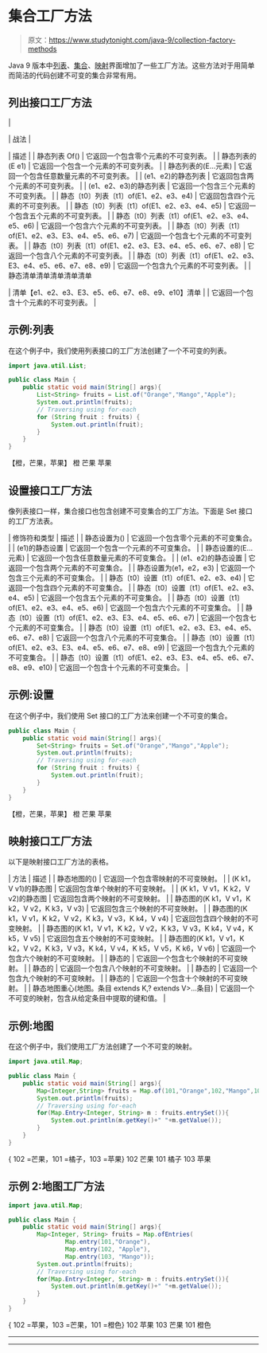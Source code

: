 # 集合工厂方法

> 原文：<https://www.studytonight.com/java-9/collection-factory-methods>

Java 9 版本中[列表](https://www.studytonight.com/java/collection-interfaces.php)、[集合](https://www.studytonight.com/java/collection-interfaces.php)、[映射](https://www.studytonight.com/java/map-interface-in-java.php)界面增加了一些工厂方法。这些方法对于用简单而简洁的代码创建不可变的集合非常有用。

## 列出接口工厂方法

| 

&#124; 战法 &#124;

 | 描述 |
| 静态<e>列表 <e>Of()</e></e> | 它返回一个包含零个元素的不可变列表。 |
| 静态<e>列表<e>的(E e1)</e></e> | 它返回一个包含一个元素的不可变列表。 |
| 静态<e>列表<e>的(E...元素)</e></e> | 它返回一个包含任意数量元素的不可变列表。 |
| (e1、e2)的静态<e>列表</e> | 它返回包含两个元素的不可变列表。 |
| (e1、e2、e3)的静态<e>列表</e> | 它返回一个包含三个元素的不可变列表。 |
| 静态〔t0〕列表〔t1〕of(E1、e2、e3、e4) | 它返回包含四个元素的不可变列表。 |
| 静态〔t0〕列表〔t1〕of(E1、e2、e3、e4、e5) | 它返回一个包含五个元素的不可变列表。 |
| 静态〔t0〕列表〔t1〕of(E1、e2、e3、e4、e5、e6) | 它返回一个包含六个元素的不可变列表。 |
| 静态〔t0〕列表〔t1〕of(E1、e2、e3、E3、e4、e5、e6、e7) | 它返回一个包含七个元素的不可变列表。 |
| 静态〔t0〕列表〔t1〕of(E1、e2、e3、E3、e4、e5、e6、e7、e8) | 它返回一个包含八个元素的不可变列表。 |
| 静态〔t0〕列表〔t1〕of(E1、e2、e3、E3、e4、e5、e6、e7、e8、e9) | 它返回一个包含九个元素的不可变列表。 |
| 静态清单<e>清单清单清单清单

&#124; 清单【e1、e2、e3、E3、e5、e6、e7、e8、e9、e10】清单 &#124;</e>  | 它返回一个包含十个元素的不可变列表。 |

## 示例:列表

在这个例子中，我们使用列表接口的工厂方法创建了一个不可变的列表。

```java
import java.util.List;

public class Main { 
	public static void main(String[] args){  
        List<String> fruits = List.of("Orange","Mango","Apple");
        System.out.println(fruits);
        // Traversing using for-each
        for (String fruit : fruits) {
			System.out.println(fruit);
		}
	}
}
```

【橙，芒果，苹果】
橙
芒果
苹果

## 设置接口工厂方法

像列表接口一样，集合接口也包含创建不可变集合的工厂方法。下面是 Set 接口的工厂方法表。

| 修饰符和类型 | 描述 |
| 静态<e>设置<e>为()</e></e> | 它返回一个包含零个元素的不可变集合。 |
| (e1)的静态<e>设置</e> | 它返回一个包含一个元素的不可变集合。 |
| 静态<e>设置<e>的(E...元素)</e></e> | 它返回一个包含任意数量元素的不可变集合。 |
| (e1、e2)的静态<e>设置</e> | 它返回一个包含两个元素的不可变集合。 |
| 静态<e>设置<e>为(e1，e2，e3)</e></e> | 它返回一个包含三个元素的不可变集合。 |
| 静态〔t0〕设置〔t1〕of(E1、e2、e3、e4) | 它返回一个包含四个元素的不可变集合。 |
| 静态〔t0〕设置〔t1〕of(E1、e2、e3、e4、e5) | 它返回一个包含五个元素的不可变集合。 |
| 静态〔t0〕设置〔t1〕of(E1、e2、e3、e4、e5、e6) | 它返回一个包含六个元素的不可变集合。 |
| 静态〔t0〕设置〔t1〕of(E1、e2、e3、E3、e4、e5、e6、e7) | 它返回一个包含七个元素的不可变集合。 |
| 静态〔t0〕设置〔t1〕of(E1、e2、e3、E3、e4、e5、e6、e7、e8) | 它返回一个包含八个元素的不可变集合。 |
| 静态〔t0〕设置〔t1〕of(E1、e2、e3、E3、e4、e5、e6、e7、e8、e9) | 它返回一个包含九个元素的不可变集合。 |
| 静态〔t0〕设置〔t1〕of(E1、e2、e3、E3、e4、e5、e6、e7、e8、e9、e10) | 它返回一个包含十个元素的不可变集合。 |

## 示例:设置

在这个例子中，我们使用 Set 接口的工厂方法来创建一个不可变的集合。

```java
public class Main { 
	public static void main(String[] args){  
        Set<String> fruits = Set.of("Orange","Mango","Apple");
        System.out.println(fruits);
        // Traversing using for-each
        for (String fruit : fruits) {
			System.out.println(fruit);
		}
	}
}
```

【橙，芒果，苹果】
橙
芒果
苹果

## 映射接口工厂方法

以下是映射接口工厂方法的表格。

| 方法 | 描述 |
| 静态<k>地图<k>的()</k></k> | 它返回一个包含零映射的不可变映射。 |
| (K k1，V v1)的静态<k>图</k> | 它返回包含单个映射的不可变映射。 |
| (K k1，V v1，K k2，V v2)的静态<k>图</k> | 它返回包含两个映射的不可变映射。 |
| 静态<k>图<k>的(K k1，V v1，K k2，V v2，K k3，V v3)</k></k> | 它返回包含三个映射的不可变映射。 |
| 静态<k>图<k>的(K k1，V v1，K k2，V v2，K k3，V v3，K k4，V v4)</k></k> | 它返回包含四个映射的不可变映射。 |
| 静态<k>图<k>的(K k1，V v1，K k2，V v2，K k3，V v3，K k4，V v4，K k5，V v5)</k></k> | 它返回包含五个映射的不可变映射。 |
| 静态<k>图<k>的(K k1，V v1，K k2，V v2，K k3，V v3，K k4，V v4，K k5，V v5，K k6，V v6)</k></k> | 它返回一个包含六个映射的不可变映射。 |
| 静态的 | 它返回一个包含七个映射的不可变映射。 |
| 静态的 | 它返回一个包含八个映射的不可变映射。 |
| 静态的 | 它返回一个包含九个映射的不可变映射。 |
| 静态的 | 它返回一个包含十个映射的不可变映射。 |
| 静态<k>地图<k>重心(地图。条目 extends K,? extends V>...条目)</k></k> | 它返回一个不可变的映射，包含从给定条目中提取的键和值。 |

## 示例:地图

在这个例子中，我们使用工厂方法创建了一个不可变的映射。

```java
import java.util.Map;

public class Main { 
	public static void main(String[] args){  
        Map<Integer,String> fruits = Map.of(101,"Orange",102,"Mango",103,"Apple");
        System.out.println(fruits);
        // Traversing using for-each
        for(Map.Entry<Integer, String> m : fruits.entrySet()){    
			System.out.println(m.getKey()+" "+m.getValue());
		}
	}
}
```

{ 102 =芒果，101 =橘子，103 =苹果}
102 芒果
101 橘子
103 苹果

## 示例 2:地图工厂方法

```java
import java.util.Map;

public class Main { 
	public static void main(String[] args){  
		Map<Integer, String> fruits = Map.ofEntries(
                Map.entry(101,"Orange"),
                Map.entry(102, "Apple"),
                Map.entry(103, "Mango"));
        System.out.println(fruits);
        // Traversing using for-each
        for(Map.Entry<Integer, String> m : fruits.entrySet()){    
			System.out.println(m.getKey()+" "+m.getValue());
		}
	}
}
```

{ 102 =苹果，103 =芒果，101 =橙色}
102 苹果
103 芒果
101 橙色

* * *

* * *